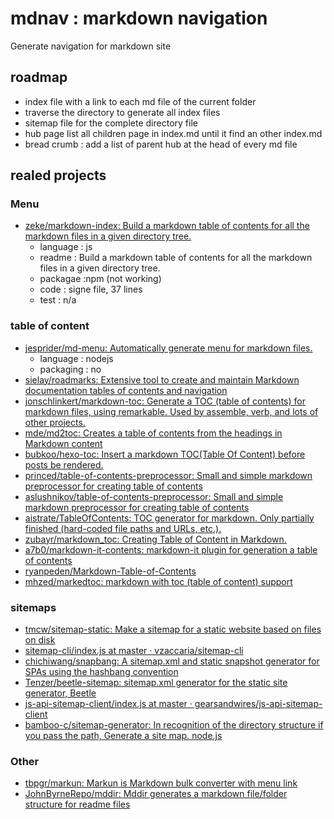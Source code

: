 # mdnav : markdown navigation

Generate navigation for markdown site

## roadmap

- index file with a link to each md file of the current folder
- traverse the directory to generate all index files
- sitemap file for the complete directory file
- hub page list all children page in index.md until it find an other index.md
- bread crumb : add a list of parent hub at the head of every md file


## realed projects

### Menu
* [zeke/markdown-index: Build a markdown table of contents for all the markdown files in a given directory tree.](https://github.com/zeke/markdown-index)
    - language : js
    - readme : Build a markdown table of contents for all the markdown files in a given directory tree.
    - packagae :npm (not working)
    - code : signe file, 37 lines
    - test : n/a

### table of content
* [jesprider/md-menu: Automatically generate menu for markdown files.](https://github.com/jesprider/md-menu)
    - language : nodejs
    - packaging : no
* [sielay/roadmarks: Extensive tool to create and maintain Markdown documentation tables of contents and navigation](https://github.com/sielay/roadmarks)
* [jonschlinkert/markdown-toc: Generate a TOC (table of contents) for markdown files, using remarkable. Used by assemble, verb, and lots of other projects.](https://github.com/jonschlinkert/markdown-toc)
* [mde/md2toc: Creates a table of contents from the headings in Markdown content](https://github.com/mde/md2toc)
* [bubkoo/hexo-toc: Insert a markdown TOC(Table Of Content) before posts be rendered.](https://github.com/bubkoo/hexo-toc)
* [princed/table-of-contents-preprocessor: Small and simple markdown preprocessor for creating table of contents](https://github.com/princed/table-of-contents-preprocessor)
* [aslushnikov/table-of-contents-preprocessor: Small and simple markdown preprocessor for creating table of contents](https://github.com/aslushnikov/table-of-contents-preprocessor)
* [aistrate/TableOfContents: TOC generator for markdown. Only partially finished (hard-coded file paths and URLs, etc.).](https://github.com/aistrate/TableOfContents)
* [zubayr/markdown_toc: Creating Table of Content in Markdown.](https://github.com/zubayr/markdown_toc)
* [a7b0/markdown-it-contents: markdown-it plugin for generation a table of contents](https://github.com/a7b0/markdown-it-contents)
* [ryanpeden/Markdown-Table-of-Contents](https://github.com/ryanpeden/Markdown-Table-of-Contents)
* [mhzed/markedtoc: markdown with toc (table of content) support](https://github.com/mhzed/markedtoc)

### sitemaps
* [tmcw/sitemap-static: Make a sitemap for a static website based on files on disk](https://github.com/tmcw/sitemap-static)
* [sitemap-cli/index.js at master · vzaccaria/sitemap-cli](https://github.com/vzaccaria/sitemap-cli/blob/master/index.js)
* [chichiwang/snapbang: A sitemap.xml and static snapshot generator for SPAs using the hashbang convention](https://github.com/chichiwang/snapbang)
* [Tenzer/beetle-sitemap: sitemap.xml generator for the static site generator, Beetle](https://github.com/Tenzer/beetle-sitemap)
* [js-api-sitemap-client/index.js at master · gearsandwires/js-api-sitemap-client](https://github.com/gearsandwires/js-api-sitemap-client/blob/master/src/index.js)
* [bamboo-c/sitemap-generator: In recognition of the directory structure if you pass the path, Generate a site map. node.js](https://github.com/bamboo-c/sitemap-generator)

### Other
* [tbpgr/markun: Markun is Markdown bulk converter with menu link](https://github.com/tbpgr/markun)
* [JohnByrneRepo/mddir: Mddir generates a markdown file/folder structure for readme files](https://github.com/JohnByrneRepo/mddir)

